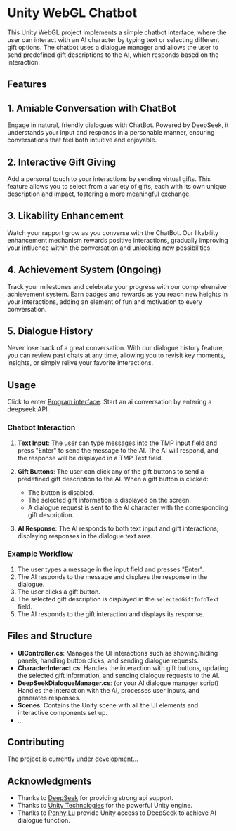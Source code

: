 # Unity WebGL Chatbot

This Unity WebGL project implements a simple chatbot interface, where the user can interact with an AI character by typing text or selecting different gift options. The chatbot uses a dialogue manager and allows the user to send predefined gift descriptions to the AI, which responds based on the interaction.

## Features

## 1. Amiable Conversation with ChatBot
Engage in natural, friendly dialogues with ChatBot. Powered by DeepSeek, it understands your input and responds in a personable manner, ensuring conversations that feel both intuitive and enjoyable.

## 2. Interactive Gift Giving
Add a personal touch to your interactions by sending virtual gifts. This feature allows you to select from a variety of gifts, each with its own unique description and impact, fostering a more meaningful exchange.

## 3. Likability Enhancement
Watch your rapport grow as you converse with the ChatBot. Our likability enhancement mechanism rewards positive interactions, gradually improving your influence within the conversation and unlocking new possibilities.

## 4. Achievement System (Ongoing)
Track your milestones and celebrate your progress with our comprehensive achievement system. Earn badges and rewards as you reach new heights in your interactions, adding an element of fun and motivation to every conversation.

## 5. Dialogue History
Never lose track of a great conversation. With our dialogue history feature, you can review past chats at any time, allowing you to revisit key moments, insights, or simply relive your favorite interactions.


## Usage

Click to enter [Program interface](https://lem-c.github.io/Unity-webGL-chatbot/). Start an ai conversation by entering a deepseek API.

### Chatbot Interaction

1. **Text Input**: The user can type messages into the TMP input field and press "Enter" to send the message to the AI. The AI will respond, and the response will be displayed in a TMP Text field.
   
2. **Gift Buttons**: The user can click any of the gift buttons to send a predefined gift description to the AI. When a gift button is clicked:
   - The button is disabled.
   - The selected gift information is displayed on the screen.
   - A dialogue request is sent to the AI character with the corresponding gift description.

3. **AI Response**: The AI responds to both text input and gift interactions, displaying responses in the dialogue text area.

### Example Workflow

1. The user types a message in the input field and presses "Enter".
2. The AI responds to the message and displays the response in the dialogue.
3. The user clicks a gift button.
4. The selected gift description is displayed in the `selectedGiftInfoText` field.
5. The AI responds to the gift interaction and displays its response.

## Files and Structure

- **UIController.cs**: Manages the UI interactions such as showing/hiding panels, handling button clicks, and sending dialogue requests.
- **CharacterInteract.cs**: Handles the interaction with gift buttons, updating the selected gift information, and sending dialogue requests to the AI.
- **DeepSeekDialogueManager.cs**: (or your AI dialogue manager script) Handles the interaction with the AI, processes user inputs, and generates responses.
- **Scenes**: Contains the Unity scene with all the UI elements and interactive components set up.
- ...

## Contributing

The project is currently under development...


## Acknowledgments

- Thanks to [DeepSeek](https://platform.deepseek.com/) for providing strong api support.
- Thanks to [Unity Technologies](https://unity.com/) for the powerful Unity engine.
- Thanks to [Penny Lu](https://developer.unity.cn/projects/679a12dbedbc2adb85659390) provide Unity access to DeepSeek to achieve AI dialogue function.
